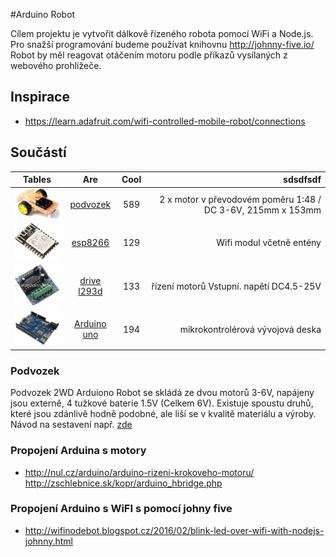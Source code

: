 #Arduino Robot

Cílem projektu je vytvořit dálkově řízeného robota pomocí WiFi a Node.js. Pro snažší programování budeme používat knihovnu http://johnny-five.io/ Robot by měl reagovat otáčením motoru podle příkazů vysílaných z webového prohlížeče.

## Inspirace

- https://learn.adafruit.com/wifi-controlled-mobile-robot/connections


## Součástí

| Tables        | Are           | Cool  | sdsdfsdf |
| ------------- |:-------------:|:-----:| --------:|
| <img src='./imgs/robot.jpg'  width="100"/>      |  [podvozek](http://robotstore.cz/obchod/arduino/2wd-podvozek-pro-inteligentni-auto-arduino-robot-2/) | 589 | 2 x motor v převodovém poměru 1:48 / DC 3-6V,  215mm x 153mm |
| <img src='./imgs/esp8266.jpg'  width="100"/>      |  [esp8266](http://robotstore.cz/obchod/arduino/esp8266-wi-fi-modul-arduino-esp-14/?added-to-cart=13641)  | 129 | Wifi modul včetně entény |
| <img src='./imgs/drive_l293d.jpg' width="100"/> |  [drive l293d](http://robotstore.cz/obchod/arduino/esp8266-wi-fi-modul-arduino-esp-14/?added-to-cart=13641) | 133 | řízení motorů Vstupní. napětí DC4.5-25V 
| <img src='./imgs/uno.jpg' width="100"/> |  [Arduino uno](http://arduino-shop.cz/arduino/1353-klon-arduino-uno-r3-atmega328p-ch340-mini-usb-1466635561.html) |  194 |  mikrokontrolérová vývojová deska


### Podvozek

Podvozek 2WD Arduiono Robot se skládá ze dvou motorů 3-6V, napájeny jsou externě, 4 tužkové baterie 1.5V (Celkem 6V). Existuje spoustu druhů, které jsou zdánlivě hodně podobné, ale liší se v kvalitě materiálu a výroby. Návod na sestavení např. [zde](https://www.youtube.com/watch?v=VHuOJ54YXaA)

### Propojení Arduina s motory
- http://nul.cz/arduino/arduino-rizeni-krokoveho-motoru/
http://zschlebnice.sk/kopr/arduino_hbridge.php

### Propojení Arduino s WiFI s pomocí johny five
- http://wifinodebot.blogspot.cz/2016/02/blink-led-over-wifi-with-nodejs-johnny.html
